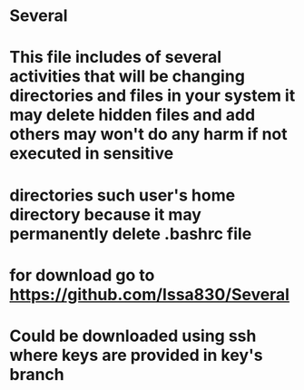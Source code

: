 # Several
# This file includes of several activities that will be changing directories and files in your system it may delete hidden files and add others may won't do any harm if not executed in sensitive 
# directories such user's home directory because it may permanently delete .bashrc file
# for download go to https://github.com/Issa830/Several
# Could be downloaded using ssh where keys are provided in key's branch 
